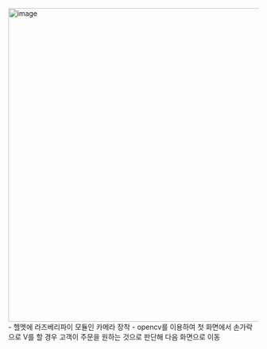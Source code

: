<img width="631" alt="image" src="https://github.com/EYaan/Project/assets/81665544/7c95f520-0797-42e3-9fd2-322636136eea">
- 헬멧에 라즈베리파이 모듈인 카메라 장착
- opencv를 이용하여 첫 화면에서 손가락으로 V를 할 경우 고객이 주문을 원하는 것으로 판단해 다음 화면으로 이동
